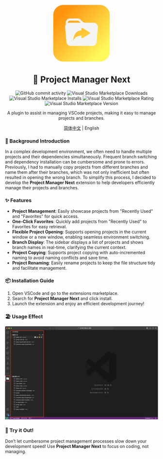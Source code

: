 <div align="center">

<img src="https://raw.githubusercontent.com/Dolov/vscode-project-manager/d92f35932d87b5692867752a4563fcb7f576123c/icon.svg" width="186" />

# 🌟 Project Manager Next

![GitHub commit activity](https://img.shields.io/github/commit-activity/y/dolov/vscode-project-manager)
![Visual Studio Marketplace Downloads](https://img.shields.io/visual-studio-marketplace/d/dolov.Project-manager-next)
![Visual Studio Marketplace Installs](https://img.shields.io/visual-studio-marketplace/i/dolov.Project-manager-next)
![Visual Studio Marketplace Rating](https://img.shields.io/visual-studio-marketplace/r/dolov.Project-manager-next)
![Visual Studio Marketplace Version](https://img.shields.io/visual-studio-marketplace/v/dolov.Project-manager-next)

</div>

<div align="center">

A plugin to assist in managing VSCode projects, making it easy to manage projects and branches.

[简体中文](./README.md) | English

</div>

### 🚀 Background Introduction

In a complex development environment, we often need to handle multiple projects and their dependencies simultaneously. Frequent branch switching and dependency installation can be cumbersome and prone to errors. Previously, I had to manually copy projects from different branches and name them after their branches, which was not only inefficient but often resulted in opening the wrong branch. To simplify this process, I decided to develop the **Project Manager Next** extension to help developers efficiently manage their projects and branches.

### ✨ Features

- **Project Management**: Easily showcase projects from "Recently Used" and "Favorites" for quick access.
- **One-Click Favorites**: Quickly add projects from "Recently Used" to Favorites for easy retrieval.
- **Flexible Project Opening**: Supports opening projects in the current window or a new window, enabling seamless environment switching.
- **Branch Display**: The sidebar displays a list of projects and shows branch names in real-time, clarifying the current context.
- **Project Copying**: Supports project copying with auto-incremented naming to avoid naming conflicts and save time.
- **Project Renaming**: Easily rename projects to keep the file structure tidy and facilitate management.

### 📦 Installation Guide

1. Open VSCode and go to the extensions marketplace.
2. Search for **Project Manager Next** and click install.
3. Launch the extension and enjoy an efficient development journey!

### 🏖️ Usage Effect

![img](https://github.com/Dolov/vscode-project-manager/blob/dev/screenshot/WechatIMG41.jpg?raw=true)

### 🎉 Try it Out!

Don’t let cumbersome project management processes slow down your development speed! Use **Project Manager Next** to focus on coding, not managing.
